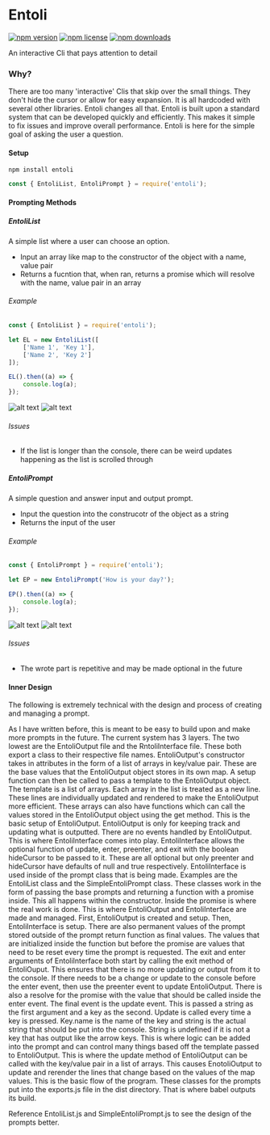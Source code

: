 # Entoli
[![npm version](https://img.shields.io/npm/v/entoli.svg)](https://www.npmjs.com/package/entoli) [![npm license](https://img.shields.io/npm/l/entoli.svg)](https://github.com/Wetbikeboy2500/Entoli/blob/master/LICENSE) [![npm downloads](https://img.shields.io/npm/dt/entoli.svg)](https://www.npmjs.com/package/entoli)

An interactive Cli that pays attention to detail

### Why?
There are too many 'interactive' Clis that skip over the small things. They don't hide the cursor or allow for easy expansion. It is all hardcoded with several other libraries. Entoli changes all that. Entoli is built upon a standard system that can be developed quickly and efficiently. This makes it simple to fix issues and improve overall performance. Entoli is here for the simple goal of asking the user a question.

#### Setup
```shell
npm install entoli
```
```javascript
const { EntoliList, EntoliPrompt } = require('entoli');
```

#### Prompting Methods
##### EntoliList
A simple list where a user can choose an option.
* Input an array like map to the constructor of the object with a name, value pair
* Returns a fucntion that, when ran, returns a promise which will resolve with the name, value pair in an array
###### Example
```javascript
const { EntoliList } = require('entoli');

let EL = new EntoliList([
    ['Name 1', 'Key 1'],
    ['Name 2', 'Key 2']
]);

EL().then((a) => {
    console.log(a);
});
```
![alt text](http://u.cubeupload.com/wetbikeboy2500/Capture.png "Prompt")
![alt text](http://u.cubeupload.com/wetbikeboy2500/Capture2.png "Output")

###### Issues
* If the list is longer than the console, there can be weird updates happening as the list is scrolled through
##### EntoliPrompt
A simple question and answer input and output prompt.
* Input the question into the construcotr of the object as a string
* Returns the input of the user
###### Example
```javascript
const { EntoliPrompt } = require('entoli');

let EP = new EntoliPrompt('How is your day?');

EP().then((a) => {
    console.log(a);
});
```
![alt text](http://u.cubeupload.com/wetbikeboy2500/Capture3.png "Prompt")
![alt text](http://u.cubeupload.com/wetbikeboy2500/Capture4.png "Output")

###### Issues
* The wrote part is repetitive and may be made optional in the future

#### Inner Design
The following is extremely technical with the design and process of creating and managing a prompt.

As I have written before, this is meant to be easy to build upon and make more prompts in the future. The current system has 3 layers. The two lowest are the EntoliOutput file and the RntoliInterface file. These both export a class to their respective file names. EntoliOutput's constructor takes in attributes in the form of a list of arrays in key/value pair. These are the base values that the EntoliOutput object stores in its own map. A setup function can then be called to pass a template to the EntoliOutput object. The template is a list of arrays. Each array in the list is treated as a new line. These lines are individually updated and rendered to make the EntoliOutput more efficient. These arrays can also have functions which can call the values stored in the EntoliOutput object using the get method. This is the basic setup of EntoliOutput.
EntoliOutput is only for keeping track and updating what is outputted. There are no events handled by EntoliOutput. This is where EntoliInterface comes into play. EntoliInterface allows the optional function of update, enter, preenter, and exit with the boolean hideCursor to be passed to it. These are all optional but only preenter and hideCursor have defaults of null and true respectively. EntoliInterface is used inside of the prompt class that is being made. Examples are the EntoliList class and the SimpleEntoliPrompt class. These classes work in the form of passing the base prompts and returning a function with a promise inside. This all happens within the constructor. Inside the promise is where the real work is done. This is where EntoliOutput and EntoliInterface are made and managed. First, EntoliOutput is created and setup. Then, EntoliInterface is setup. There are also permanent values of the prompt stored outside of the prompt return function as final values. The values that are initialized inside the function but before the promise are values that need to be reset every time the prompt is requested. The exit and enter arguments of EntoliInterface both start by calling the exit method of EntoliOuput. This ensures that there is no more updating or output from it to the console. If there needs to be a change or update to the console before the enter event, then use the preenter event to update EntoliOutput. There is also a resolve for the promise with the value that should be called inside the enter event. The final event is the update event. This is passed a string as the first argument and a key as the second. Update is called every time a key is pressed. Key.name is the name of the key and string is the actual string that should be put into the console. String is undefined if it is not a key that has output like the arrow keys. This is where logic can be added into the prompt and can control many things based off the template passed to EntoliOutput. This is where the update method of EntoliOutput can be called with the key/value pair in a list of arrays. This causes EnotoliOutput to update and rerender the lines that change based on the values of the map values. This is the basic flow of the program. These classes for the prompts put into the exports.js file in the dist directory. That is where babel outputs its build.

Reference EntoliList.js and SimpleEntoliPrompt.js to see the design of the prompts better.